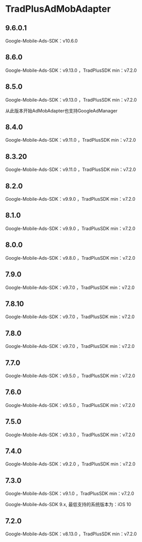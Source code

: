 # TradPlusAdMobAdapter

## 9.6.0.1

Google-Mobile-Ads-SDK：v10.6.0

## 8.6.0

Google-Mobile-Ads-SDK：v9.13.0 ，TradPlusSDK min：v7.2.0

## 8.5.0

Google-Mobile-Ads-SDK：v9.13.0 ，TradPlusSDK min：v7.2.0

从此版本开始AdMobAdapter也支持GoogleAdManager

## 8.4.0

Google-Mobile-Ads-SDK：v9.11.0 ，TradPlusSDK min：v7.2.0

## 8.3.20

Google-Mobile-Ads-SDK：v9.11.0 ，TradPlusSDK min：v7.2.0

## 8.2.0

Google-Mobile-Ads-SDK：v9.9.0 ，TradPlusSDK min：v7.2.0

## 8.1.0

Google-Mobile-Ads-SDK：v9.9.0 ，TradPlusSDK min：v7.2.0

## 8.0.0

Google-Mobile-Ads-SDK：v9.8.0 ，TradPlusSDK min：v7.2.0

## 7.9.0

Google-Mobile-Ads-SDK：v9.7.0 ，TradPlusSDK min：v7.2.0

## 7.8.10

Google-Mobile-Ads-SDK：v9.7.0 ，TradPlusSDK min：v7.2.0

## 7.8.0

Google-Mobile-Ads-SDK：v9.7.0 ，TradPlusSDK min：v7.2.0

## 7.7.0

Google-Mobile-Ads-SDK：v9.5.0 ，TradPlusSDK min：v7.2.0

## 7.6.0

Google-Mobile-Ads-SDK：v9.5.0 ，TradPlusSDK min：v7.2.0

## 7.5.0

Google-Mobile-Ads-SDK：v9.3.0 ，TradPlusSDK min：v7.2.0

## 7.4.0

Google-Mobile-Ads-SDK：v9.2.0 ，TradPlusSDK min：v7.2.0

## 7.3.0

Google-Mobile-Ads-SDK：v9.1.0 ，TradPlusSDK min：v7.2.0

Google-Mobile-Ads-SDK 9.x, 最低支持的系统版本为：iOS 10

## 7.2.0

Google-Mobile-Ads-SDK：v8.13.0 ，TradPlusSDK min：v7.2.0